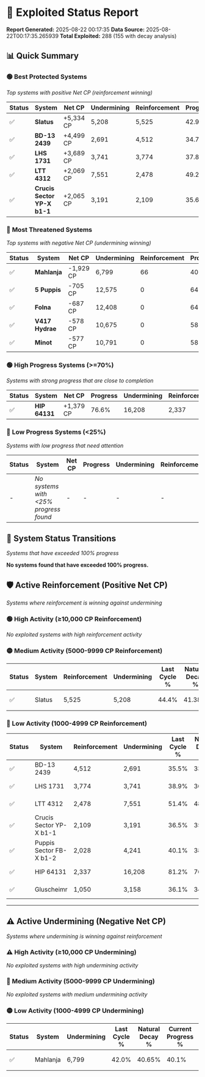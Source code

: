 # 🌟 Exploited Status Report

**Report Generated:** 2025-08-22 00:17:35
**Data Source:** 2025-08-22T00:17:35.265939
**Total Exploited:** 288 (155 with decay analysis)

## 📊 Quick Summary

### 🟢 **Best Protected Systems**
*Top systems with positive Net CP (reinforcement winning)*

| Status | System | Net CP | Undermining | Reinforcement | Progress |
|--------|--------|--------|-------------|---------------|----------|
| ✅ | **Slatus** | +5,334 CP | 5,208 | 5,525 | 42.9% |
| ✅ | **BD-13 2439** | +4,499 CP | 2,691 | 4,512 | 34.7% |
| ✅ | **LHS 1731** | +3,689 CP | 3,741 | 3,774 | 37.8% |
| ✅ | **LTT 4312** | +2,069 CP | 7,551 | 2,478 | 49.2% |
| ✅ | **Crucis Sector YP-X b1-1** | +2,065 CP | 3,191 | 2,109 | 35.6% |

### 🔴 **Most Threatened Systems**
*Top systems with negative Net CP (undermining winning)*

| Status | System | Net CP | Undermining | Reinforcement | Progress |
|--------|--------|--------|-------------|---------------|----------|
| ✅ | **Mahlanja** | -1,929 CP | 6,799 | 66 | 40.1% |
| ✅ | **5 Puppis** | -705 CP | 12,575 | 0 | 64.5% |
| ✅ | **Folna** | -687 CP | 12,408 | 0 | 64.0% |
| ✅ | **V417 Hydrae** | -578 CP | 10,675 | 0 | 58.5% |
| ✅ | **Minot** | -577 CP | 10,791 | 0 | 58.9% |

### 🟢 **High Progress Systems (>=70%)**
*Systems with strong progress that are close to completion*

| Status | System | Net CP | Progress | Undermining | Reinforcement |
|--------|--------|--------|----------|-------------|---------------|
| ✅ | **HIP 64131** | +1,379 CP | 76.6% | 16,208 | 2,337 |

### 🔴 **Low Progress Systems (<25%)**
*Systems with low progress that need attention*

| Status | System | Net CP | Progress | Undermining | Reinforcement |
|--------|--------|--------|----------|-------------|---------------|
| - | *No systems with <25% progress found* | - | - | - | - |
## 🔄 System Status Transitions
*Systems that have exceeded 100% progress*

**No systems found that have exceeded 100% progress.**

## 🛡️ Active Reinforcement (Positive Net CP)
*Systems where reinforcement is winning against undermining*

### 🟢 High Activity (≥10,000 CP Reinforcement)

*No exploited systems with high reinforcement activity*

### 🟡 Medium Activity (5000-9999 CP Reinforcement)

| Status | System | Reinforcement | Undermining | Last Cycle % | Natural Decay % | Current Progress % | Current CP | Net CP | Activity |
|--------|--------|---------------|-------------|--------------|-----------------|-------------------|------------|--------|----------|
| ✅ | Slatus | 5,525 | 5,208 | 44.4% | 41.38% | 42.9% | 150,150 | +5,334 | 🟡 Medium Reinforcement |

### 🔴 Low Activity (1000-4999 CP Reinforcement)

| Status | System | Reinforcement | Undermining | Last Cycle % | Natural Decay % | Current Progress % | Current CP | Net CP | Activity |
|--------|--------|---------------|-------------|--------------|-----------------|-------------------|------------|--------|----------|
| ✅ | BD-13 2439 | 4,512 | 2,691 | 35.5% | 33.41% | 34.7% | 121,450 | +4,499 | 🔵 Low Reinforcement |
| ✅ | LHS 1731 | 3,774 | 3,741 | 38.9% | 36.75% | 37.8% | 132,299 | +3,689 | 🔵 Low Reinforcement |
| ✅ | LTT 4312 | 2,478 | 7,551 | 51.4% | 48.61% | 49.2% | 172,200 | +2,069 | 🔵 Low Reinforcement |
| ✅ | Crucis Sector YP-X b1-1 | 2,109 | 3,191 | 36.5% | 35.01% | 35.6% | 124,600 | +2,065 | 🔵 Low Reinforcement |
| ✅ | Puppis Sector FB-X b1-2 | 2,028 | 4,241 | 40.1% | 38.35% | 38.9% | 136,150 | +1,916 | 🔵 Low Reinforcement |
| ✅ | HIP 64131 | 2,337 | 16,208 | 81.2% | 76.21% | 76.6% | 268,099 | +1,379 | 🔵 Low Reinforcement |
| ✅ | Gluscheimr | 1,050 | 3,158 | 36.1% | 34.91% | 35.2% | 123,200 | +1,010 | 🔵 Low Reinforcement |


---

## ⚠️ Active Undermining (Negative Net CP)
*Systems where undermining is winning against reinforcement*

### ⚠️ High Activity (≥10,000 CP Undermining)

*No exploited systems with high undermining activity*

### 🔶 Medium Activity (5000-9999 CP Undermining)

*No exploited systems with medium undermining activity*

### 🟡 Low Activity (1000-4999 CP Undermining)

| Status | System | Undermining | Last Cycle % | Natural Decay % | Current Progress % | Reinforcement | Current CP | Net CP | Activity |
|--------|--------|-------------|--------------|-----------------|-------------------|---------------|------------|--------|----------|
| ✅ | Mahlanja | 6,799 | 42.0% | 40.65% | 40.1% | 66 | 140,350 | -1,929 | 🟡 Low Undermining |
